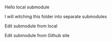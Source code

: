 Hello local submodule

I will witching this folder into separate submodules

Edit submodule from local

Edit submodule from Github site
